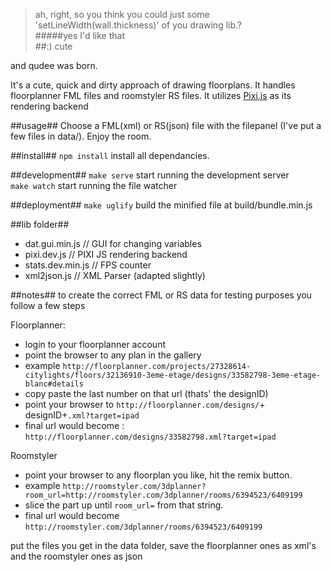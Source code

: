 >ah, right, so you think you could just some 'setLineWidth(wall.thickness)' of you drawing lib.?  
#####yes I'd like that  
>##:) cute  

and qudee was born.

It's a cute, quick and dirty approach of drawing floorplans.
It handles floorplanner FML files and roomstyler RS files.
It utilizes [Pixi.js](http://www.pixijs.com/) as its rendering backend

##usage##
Choose a FML(xml) or RS(json) file with the filepanel (I've put a few files in data/).
Enjoy the room.

##install##
`npm install` install all dependancies.

##development##
`make serve`  start running the development server  
`make watch`  start running the file watcher

##deployment##
`make uglify`  build the minified file at build/bundle.min.js

##lib folder##
- dat.gui.min.js   // GUI for changing variables
- pixi.dev.js      // PIXI JS rendering backend 
- stats.dev.min.js // FPS counter
- xml2json.js      // XML Parser (adapted slightly)

##notes##
to create the correct FML or RS data for testing purposes you follow a few steps

Floorplanner:
- login to your floorplanner account
- point the browser to any plan in the gallery
- example `http://floorplanner.com/projects/27328614-citylights/floors/32136910-3eme-etage/designs/33582798-3eme-etage-blanc#details`
- copy paste the last number on that url (thats' the designID)
- point your browser to `http://floorplanner.com/designs/`+ designID+`.xml?target=ipad`
- final url would become : `http://floorplanner.com/designs/33582798.xml?target=ipad`
  
Roomstyler
- point your browser to any floorplan you like, hit the remix button.
- example `http://roomstyler.com/3dplanner?room_url=http://roomstyler.com/3dplanner/rooms/6394523/6409199`
- slice the part up until `room_url=` from that string.
- final url would become `http://roomstyler.com/3dplanner/rooms/6394523/6409199` 

put the files you get in the data folder, save the floorplanner ones as xml's and the roomstyler ones as json
